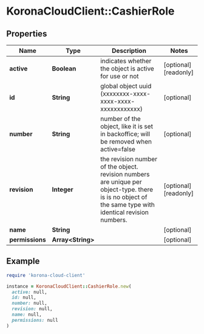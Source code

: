 # KoronaCloudClient::CashierRole

## Properties

| Name | Type | Description | Notes |
| ---- | ---- | ----------- | ----- |
| **active** | **Boolean** | indicates whether the object is active for use or not | [optional][readonly] |
| **id** | **String** | global object uuid (xxxxxxxx-xxxx-xxxx-xxxx-xxxxxxxxxxxx) | [optional] |
| **number** | **String** | number of the object, like it is set in backoffice; will be removed when active&#x3D;false | [optional] |
| **revision** | **Integer** | the revision number of the object. revision numbers are unique per object-type. there is is no object of the same type with identical revision numbers. | [optional][readonly] |
| **name** | **String** |  | [optional] |
| **permissions** | **Array&lt;String&gt;** |  | [optional] |

## Example

```ruby
require 'korona-cloud-client'

instance = KoronaCloudClient::CashierRole.new(
  active: null,
  id: null,
  number: null,
  revision: null,
  name: null,
  permissions: null
)
```

